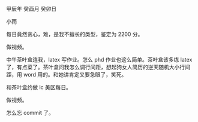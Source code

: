 甲辰年 癸酉月 癸卯日

小雨

每日竟然贪心，难，是我不擅长的类型，鉴定为 2200 分。

做视频。

中午茶叶盒连我，latex 写作业。怎么 phd 作业也这么简单。茶叶盒该多练 latex 了，有点菜了。茶叶盒问我怎么调行间距，想起狗女人简历的逆天随机大小行间距，用 word 用的。和她讲肯定又要急眼了，笑死。

和茶叶盒约做 lc 美区每日。

做视频。

怎么忘 commit 了。